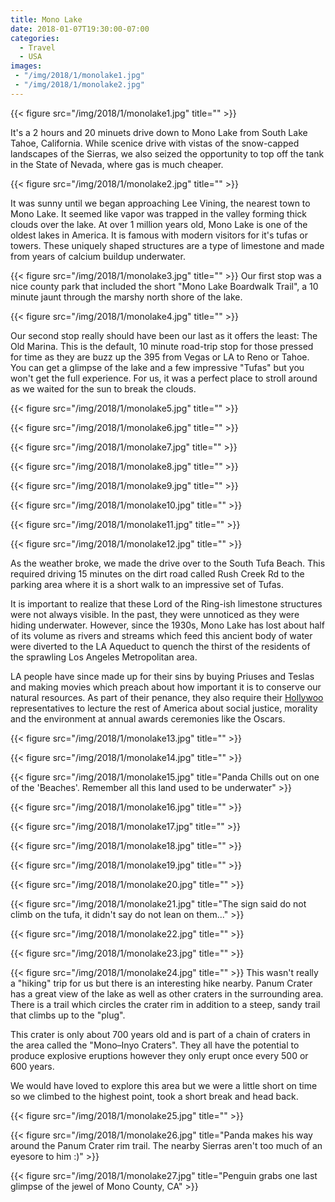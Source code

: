 ```yaml
---
title: Mono Lake
date: 2018-01-07T19:30:00-07:00
categories:
  - Travel
  - USA
images:
 - "/img/2018/1/monolake1.jpg"
 - "/img/2018/1/monolake2.jpg"
---
```

{{< figure src="/img/2018/1/monolake1.jpg" title="" >}}

It's a 2 hours and 20 minuets  drive down to Mono Lake from South Lake Tahoe, California. While scenice drive with vistas of the snow-capped landscapes of the Sierras, we also seized the opportunity to top off the tank in the State of Nevada, where gas is much cheaper.

<!--more-->

{{< figure src="/img/2018/1/monolake2.jpg" title="" >}}

It was sunny until we began approaching Lee Vining, the nearest town to Mono Lake. It seemed like vapor was trapped in the valley forming thick clouds over the lake.
At over 1 million years old, Mono Lake is one of the oldest lakes in America. It is famous with modern visitors for it's tufas or towers.  These uniquely shaped structures are a type of limestone and made from years of calcium buildup underwater.


{{< figure src="/img/2018/1/monolake3.jpg" title="" >}}
Our first stop was a nice county park that included the short "Mono Lake Boardwalk Trail", a 10 minute jaunt through the marshy north shore of the lake.

{{< figure src="/img/2018/1/monolake4.jpg" title="" >}}



Our second stop really should have been our last as it offers the least: The Old Marina. This is the default, 10 minute road-trip stop for those pressed for time as they are buzz up the 395 from Vegas or LA to Reno or Tahoe. You can get a glimpse of the lake and a few impressive "Tufas" but you won't get the full experience. For us, it was a perfect place to stroll around as we waited for the sun to break the clouds.

{{< figure src="/img/2018/1/monolake5.jpg" title="" >}}

{{< figure src="/img/2018/1/monolake6.jpg" title="" >}}

{{< figure src="/img/2018/1/monolake7.jpg" title="" >}}

{{< figure src="/img/2018/1/monolake8.jpg" title="" >}}

{{< figure src="/img/2018/1/monolake9.jpg" title="" >}}

{{< figure src="/img/2018/1/monolake10.jpg" title="" >}}

{{< figure src="/img/2018/1/monolake11.jpg" title="" >}}

{{< figure src="/img/2018/1/monolake12.jpg" title="" >}}

As the weather broke, we made the drive over to the South Tufa Beach. This required driving 15 minutes on the dirt road called Rush Creek Rd to the parking area where it is a short walk to an impressive set of Tufas.

It is important to realize that these Lord of the Ring-ish limestone structures were not always visible. In the past, they were unnoticed as they were hiding underwater. However, since the 1930s, Mono Lake has lost about half of its volume as rivers and streams which feed this ancient body of water were diverted to the LA Aqueduct to quench the thirst of the residents of the sprawling Los Angeles Metropolitan area.

LA people have since made up for their sins by buying Priuses and Teslas and making movies which preach about how important it is to conserve our natural resources. As part of their penance, they also require their [Hollywoo](http://bojackhorseman.wikia.com/wiki/Hollywoo) representatives to lecture the rest of America about social justice, morality and the environment at annual awards ceremonies like the Oscars.

{{< figure src="/img/2018/1/monolake13.jpg" title="" >}}

{{< figure src="/img/2018/1/monolake14.jpg" title="" >}}

{{< figure src="/img/2018/1/monolake15.jpg" title="Panda Chills out on one of the 'Beaches'. Remember all this land used to be underwater" >}}

{{< figure src="/img/2018/1/monolake16.jpg" title="" >}}

{{< figure src="/img/2018/1/monolake17.jpg" title="" >}}

{{< figure src="/img/2018/1/monolake18.jpg" title="" >}}

{{< figure src="/img/2018/1/monolake19.jpg" title="" >}}

{{< figure src="/img/2018/1/monolake20.jpg" title="" >}}

{{< figure src="/img/2018/1/monolake21.jpg" title="The sign said do not climb on the tufa, it didn't say do not lean on them..." >}}

{{< figure src="/img/2018/1/monolake22.jpg" title="" >}}

{{< figure src="/img/2018/1/monolake23.jpg" title="" >}}

{{< figure src="/img/2018/1/monolake24.jpg" title="" >}}
This wasn't really a "hiking" trip for us but there is an interesting hike nearby.
Panum Crater has a great view of the lake as well as other craters in the surrounding area. There is a trail which circles the crater rim in addition to a steep, sandy trail that climbs up to the "plug".

This crater is only about 700 years old and is part of a chain of craters in the area called the "Mono–Inyo Craters". They all have the potential to produce explosive eruptions however they only erupt once every 500 or 600 years.

We would have loved to explore this area but we were a little short on time so we climbed to the highest point, took a short break and head back.

{{< figure src="/img/2018/1/monolake25.jpg" title="" >}}

{{< figure src="/img/2018/1/monolake26.jpg" title="Panda makes his way around the Panum Crater rim trail. The nearby Sierras aren't too much of an eyesore to him :)" >}}

{{< figure src="/img/2018/1/monolake27.jpg" title="Penguin grabs one last glimpse of the jewel of Mono County, CA" >}}
